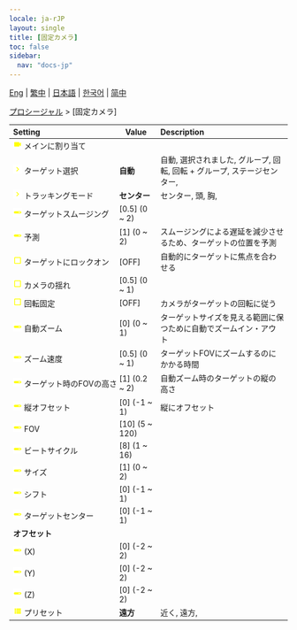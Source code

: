 ```yaml
---
locale: ja-rJP
layout: single
title: [固定カメラ]
toc: false
sidebar:
  nav: "docs-jp"
---
```

[Eng](/dancexr/menu/2025.4/motion/fixed_camera) | [繁中](/tw/dancexr/menu/2025.4/motion/fixed_camera) | [日本語](/jp/dancexr/menu/2025.4/motion/fixed_camera) | [한국어](/kr/dancexr/menu/2025.4/motion/fixed_camera) | [简中](/zh/dancexr/menu/2025.4/motion/fixed_camera)

[プロシージャル](../menu#プロシージャル) > [固定カメラ]



| Setting | Value | Description |
| :--- | --- | :--- |
|<nobr> ![videocam icon](/images/icon/ic_videocam.png)  メインに割り当て</nobr>|| 
|<nobr> ![chevron icon](/images/icon/ic_chevron.png)  ターゲット選択</nobr>| **自動** | 自動, 選択されました, グループ, 回転, 回転 + グループ, ステージセンター,  |
|<nobr> ![chevron icon](/images/icon/ic_chevron.png)  トラッキングモード</nobr>| **センター** | センター, 頭, 胸,  |
|<nobr> ![slider icon](/images/icon/ic_slider.png)  ターゲットスムージング</nobr>| [0.5] (0 ~ 2) | 
|<nobr> ![slider icon](/images/icon/ic_slider.png)  予測</nobr>| [1] (0 ~ 2) | スムージングによる遅延を減少させるため、ターゲットの位置を予測
|<nobr> ![check_off icon](/images/icon/ic_check_off.png)  ターゲットにロックオン</nobr>| [OFF] | 自動的にターゲットに焦点を合わせる
|<nobr> ![check_off icon](/images/icon/ic_check_off.png)  カメラの揺れ</nobr>| [0.5] (0 ~ 1) | 
|<nobr> ![check_off icon](/images/icon/ic_check_off.png)  回転固定</nobr>| [OFF] | カメラがターゲットの回転に従う
|<nobr> ![slider icon](/images/icon/ic_slider.png)  自動ズーム</nobr>| [0] (0 ~ 1) | ターゲットサイズを見える範囲に保つために自動でズームイン・アウト
|<nobr> ![slider icon](/images/icon/ic_slider.png)  ズーム速度</nobr>| [0.5] (0 ~ 1) | ターゲットFOVにズームするのにかかる時間
|<nobr> ![slider icon](/images/icon/ic_slider.png)  ターゲット時のFOVの高さ</nobr>| [1] (0.2 ~ 2) | 自動ズーム時のターゲットの縦の高さ
|<nobr> ![slider icon](/images/icon/ic_slider.png)  縦オフセット</nobr>| [0] (-1 ~ 1) | 縦にオフセット
|<nobr> ![slider icon](/images/icon/ic_slider.png)  FOV</nobr>| [10] (5 ~ 120) | 
|<nobr> ![slider icon](/images/icon/ic_slider.png)  ビートサイクル</nobr>| [8] (1 ~ 16) | 
|<nobr> ![slider icon](/images/icon/ic_slider.png)  サイズ</nobr>| [1] (0 ~ 2) | 
|<nobr> ![slider icon](/images/icon/ic_slider.png)  シフト</nobr>| [0] (-1 ~ 1) | 
|<nobr> ![slider icon](/images/icon/ic_slider.png)  ターゲットセンター</nobr>| [0] (-1 ~ 1) | 
|<nobr> <b>オフセット</b></nobr>|| 
|<nobr> ![slider icon](/images/icon/ic_slider.png)  (X)</nobr>| [0] (-2 ~ 2) | 
|<nobr> ![slider icon](/images/icon/ic_slider.png)  (Y)</nobr>| [0] (-2 ~ 2) | 
|<nobr> ![slider icon](/images/icon/ic_slider.png)  (Z)</nobr>| [0] (-2 ~ 2) | 
|<nobr> ![list icon](/images/icon/ic_list.png)  プリセット</nobr>| **遠方** | 近く, 遠方,  |
